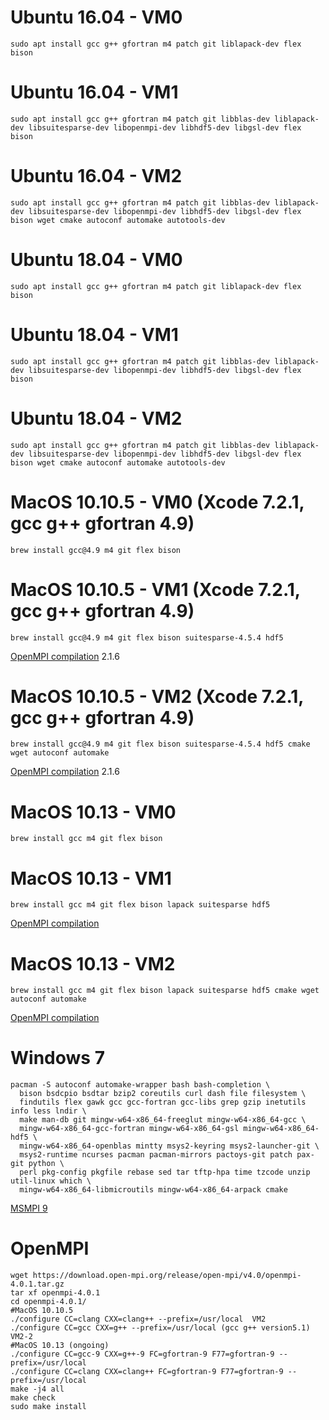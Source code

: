 # Ubuntu 16.04 - VM0
```
sudo apt install gcc g++ gfortran m4 patch git liblapack-dev flex bison
```

# Ubuntu 16.04 - VM1
```
sudo apt install gcc g++ gfortran m4 patch git libblas-dev liblapack-dev libsuitesparse-dev libopenmpi-dev libhdf5-dev libgsl-dev flex bison
```

# Ubuntu 16.04 - VM2
```
sudo apt install gcc g++ gfortran m4 patch git libblas-dev liblapack-dev libsuitesparse-dev libopenmpi-dev libhdf5-dev libgsl-dev flex bison wget cmake autoconf automake autotools-dev
```

# Ubuntu 18.04 - VM0
```
sudo apt install gcc g++ gfortran m4 patch git liblapack-dev flex bison
```

# Ubuntu 18.04 - VM1
```
sudo apt install gcc g++ gfortran m4 patch git libblas-dev liblapack-dev libsuitesparse-dev libopenmpi-dev libhdf5-dev libgsl-dev flex bison
```

# Ubuntu 18.04 - VM2
```
sudo apt install gcc g++ gfortran m4 patch git libblas-dev liblapack-dev libsuitesparse-dev libopenmpi-dev libhdf5-dev libgsl-dev flex bison wget cmake autoconf automake autotools-dev
```

# MacOS 10.10.5 - VM0 (Xcode 7.2.1, gcc g++ gfortran 4.9)
```
brew install gcc@4.9 m4 git flex bison
```

# MacOS 10.10.5 - VM1 (Xcode 7.2.1, gcc g++ gfortran 4.9)
```
brew install gcc@4.9 m4 git flex bison suitesparse-4.5.4 hdf5
```

[OpenMPI compilation](#openmpi) 2.1.6

# MacOS 10.10.5 - VM2 (Xcode 7.2.1, gcc g++ gfortran 4.9)
```
brew install gcc@4.9 m4 git flex bison suitesparse-4.5.4 hdf5 cmake wget autoconf automake
```

[OpenMPI compilation](#openmpi) 2.1.6

# MacOS 10.13 - VM0
```
brew install gcc m4 git flex bison
```

# MacOS 10.13 - VM1
```
brew install gcc m4 git flex bison lapack suitesparse hdf5
```

[OpenMPI compilation](#openmpi)

# MacOS 10.13 - VM2
```
brew install gcc m4 git flex bison lapack suitesparse hdf5 cmake wget autoconf automake
```

[OpenMPI compilation](#openmpi)

# Windows 7
```
pacman -S autoconf automake-wrapper bash bash-completion \
  bison bsdcpio bsdtar bzip2 coreutils curl dash file filesystem \
  findutils flex gawk gcc gcc-fortran gcc-libs grep gzip inetutils info less lndir \
  make man-db git mingw-w64-x86_64-freeglut mingw-w64-x86_64-gcc \
  mingw-w64-x86_64-gcc-fortran mingw-w64-x86_64-gsl mingw-w64-x86_64-hdf5 \
  mingw-w64-x86_64-openblas mintty msys2-keyring msys2-launcher-git \
  msys2-runtime ncurses pacman pacman-mirrors pactoys-git patch pax-git python \
  perl pkg-config pkgfile rebase sed tar tftp-hpa time tzcode unzip util-linux which \
  mingw-w64-x86_64-libmicroutils mingw-w64-x86_64-arpack cmake
```

[MSMPI 9](https://www.microsoft.com/en-us/download/details.aspx?id=56727)

# OpenMPI

```
wget https://download.open-mpi.org/release/open-mpi/v4.0/openmpi-4.0.1.tar.gz
tar xf openmpi-4.0.1
cd openmpi-4.0.1/
#MacOS 10.10.5
./configure CC=clang CXX=clang++ --prefix=/usr/local  VM2 
./configure CC=gcc CXX=g++ --prefix=/usr/local (gcc g++ version5.1)  VM2-2
#MacOS 10.13 (ongoing)
./configure CC=gcc-9 CXX=g++-9 FC=gfortran-9 F77=gfortran-9 --prefix=/usr/local
./configure CC=clang CXX=clang++ FC=gfortran-9 F77=gfortran-9 --prefix=/usr/local 
make -j4 all
make check
sudo make install
```
